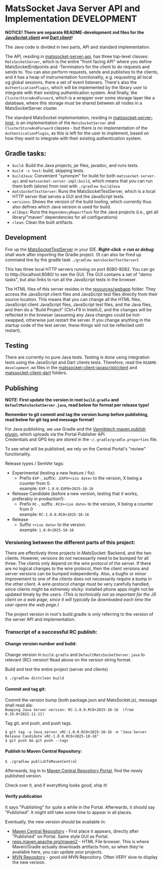 # MatsSocket Java Server API and Implementation DEVELOPMENT

**NOTICE! There are separate README-development.md files for the
[JavaScript client](matssocket-client-javascript/client/README-development.md) and
[Dart client](matssocket-client-dart/README-development.md)!**

The Java code is divided in two parts, API and standard implementation.

The API, residing in [matssocket-server-api](matssocket-server-api), has three top-level classes: `MatsSocketServer`,
which is the entire "front facing API" where you define MatsSocketEndpoints and -Terminators for the client to do
requests and sends to. You can also perform requests, sends and publishes to the clients, and it has a heap of
instrumentation functionality, e.g. requesting all local og global sessions, there a set of event listeners. There's
also the `AuthenticationPlugin`, which will be implemented by the library user to integrate with their existing
authentication system. And finally, the `ClusterStoreAndForward`, which is a wrapper over some storage layer like a
database, where this storage must be shared between all nodes in a MatsSocketServer cluster.

The standard MatsSocket implementation, residing in [matssocket-server-impl](matssocket-server-impl), is an
implementation of the `MatsSocketServer` and `ClusterStoreAndForward` classes - but there is no implementation of the
`AuthenticationPlugin`, as this is left for the user to implement, based on how they want to integrate with their
existing authentication system.

## Gradle tasks:

* `build`: Build the Java projects, jar files, javadoc, and runs tests.
* `build -x test`: build, skipping tests.
* `buildJava`: Convenient "synonym" for build for both `matssocket-server-api` and `matssocket-server-impl:build`, which
  means that you can run them both (alone) from root with `./gradlew buildJava`
* `matsSocketTestServer`: Runs the MatsSocketTestServer, which is a local HTTP server that serves a GUI and the
  JavaScript tests.
* `versions`: Shows the version of the build tooling, which currently thus also defines which Java version is used for
  build.
* `allDeps`: Runs the `DependencyReportTask` for the Java projects (i.e., get all library/"maven" dependencies for all
  configurations)
* `clean`: Clean the built artifacts.

## Development

Fire up the [MatsSocketTestServer](matssocket-server-impl/src/test/java/io/mats3/matssocket/MatsSocketTestServer.java)
in your IDE. _**Right-click → run or debug**_ shall work after importing the Gradle project. (It can also be fired
up command line by the gradle task `./gradlew matsSocketTestServer`)

This has three local HTTP servers running on port 8080-8082. You can go to http://localhost:8080/ to see the GUI.
The GUI contains a set of "demo tasks", but also links to run all the JavaScript tests in the browser.

The HTML files of this server resides in the [resources/webapp](matssocket-server-impl/src/test/resources/webapp) folder.
They access the JavaScript client files and JavaScript test files directly from their source location. This means that
you can change all the HTML files, JavaScript client JavaScript files, JavaScript test files, and the Java files, and
then do a "Build Project" (Ctrl+F9 in IntelliJ), and the changes will be reflected in the browser (assuming any Java
changes could be hot-swapped, otherwise just restart the server. If you change anything in the startup code of the test
server, these things will not be reflected until restart).

## Testing

There are currently no pure Java tests. Testing is done using integration tests using the JavaScript and Dart clients
tests. Therefore, read the `README-development.md` files in the
[matssocket-client-javascript/client](matssocket-client-javascript/client)
and [matssocket-client-dart](matssocket-client-dart) folders.

## Publishing

**NOTE: First update the version in root `build.gradle` and `DefaultMatsSocketServer.java`, read below for format per
release type!**

**Remember to git commit and tag the version bump before publishing, read below for git tag and message format!**

For Java publishing, we use Gradle and the
[Vanniktech maven.publish plugin](https://vanniktech.github.io/gradle-maven-publish-plugin/central/), which uploads via
the Portal Publisher API.  
Credentials and GPG key are stored in the `~/.gradle/gradle.properties` file.

To see what will be published, we rely on the Central Portal's "review" functionality.

Release types / SemVer tags:
* Experimental (testing a new feature / fix):
    * Prefix `EXP-`, suffix: `.EXPX+<iso date>` to the version, X being a counter from 0.  
    example: `EXP-1.0.0.EXP0+2025-10-16`
* Release Candidate (before a new version, testing that it works, preferably in production!):
    * Prefix `RC-`, suffix `.RCX+<iso date>` to the version, X being a counter from 0  
    example: `RC-1.0.0.RC0+2025-10-16`
* Release
    * Suffix `+<iso date>` to the version.  
    example: `1.0.0+2025-10-16`

### Versioning between the different parts of this project:

There are effectively three projects in MatsSocket: Backend, and the two clients. However, versions do not necessarily
need to be bumped for all three: The clients only depend on the _wire protocol_ of the server. If there are no logical
changes to the wire protocol, then the client versions and server versions can be bumped independently. Also, a bugfix
or minor improvement to one of the clients does not necessarily require a bump in the other client. A wire-protocol
change must be very carefully handled, since clients might be extremely sticky: Installed phone apps might not be
updated timely by the users. _(This is technically not as important for the JS client on a web page, since it will
typically be downloaded each time the user opens the web page.)_

The project version in root's build.gradle is only referring to the version of the server API and implementation.

### Transcript of a successful RC publish:

#### Change version number and build:

Change version in `build.gradle` and `DefaultMatsSocketServer.java` to relevant (RC) version! Read above on the version
string format.

Build and test the entire project (server and clients)
```bash
$ ./gradlew distclean build
```

#### Commit and tag git:

Commit the version bump (both package.json and MatsSocket.js), message shall read ala:  
`Bumping Java Server version: RC-1.0.0.RC0+2025-10-16  (from 0.19.0+2022-11-11)`

Tag git, and push, and push tags.
```shell
$ git tag -a Java_server_vRC-1.0.0.RC0+2025-10-16 -m "Java Server Release Candidate vRC-1.0.0.RC0+2025-10-16"
$ git push && git push --tags
```

#### Publish to Maven Central Repository:

```shell
$ ./gradlew publishToMavenCentral
```

Afterwards, log in to [Maven Central Repository Portal](https://central.sonatype.com/publishing/deployments), find the
newly published version.

Check over it, and if everything looks good, ship it!

#### Verify publication

It says "Publishing" for quite a while in the Portal. Afterwards, it should say "Published". It might still take some
time to appear in all places.

Eventually, the new version should be available in:
* [Maven Central Repository](https://central.sonatype.com/namespace/io.mats3.matssocket) - First place it appears,
  directly after "Published" on Portal. Same style GUI as Portal.
* [repo.maven.apache.org/maven2](https://repo.maven.apache.org/maven2/io/mats3/matssocket/) - HTML File browser. This is
  where Maven/Gradle actually downloads artifacts from, so when they're available here, you can update your projects.
* [MVN Repository](https://mvnrepository.com/artifact/io.mats3.matssocket) - good old MVN Repository. Often VERY slow to
  display the new version.
